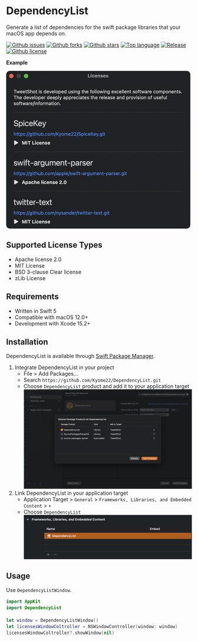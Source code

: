 # DependencyList

Generate a list of dependencies for the swift package libraries that your macOS app depends on.

[![Github issues](https://img.shields.io/github/issues/Kyome22/DependencyList)](https://github.com/Kyome22/DependencyList/issues)
[![Github forks](https://img.shields.io/github/forks/Kyome22/DependencyList)](https://github.com/Kyome22/DependencyList/network/members)
[![Github stars](https://img.shields.io/github/stars/Kyome22/DependencyList)](https://github.com/Kyome22/DependencyList/stargazers)
[![Top language](https://img.shields.io/github/languages/top/Kyome22/DependencyList)](https://github.com/Kyome22/DependencyList/)
[![Release](https://img.shields.io/github/v/release/Kyome22/DependencyList)](https://github.com/Kyome22/DependencyList/releases)
[![Github license](https://img.shields.io/github/license/Kyome22/DependencyList)](https://github.com/Kyome22/DependencyList/)

**Example**

<img src="./Screenshots/demo.png" width="500px" />

## Supported License Types

- Apache license 2.0
- MIT License
- BSD 3-clause Clear license
- zLib License

## Requirements

- Written in Swift 5
- Compatible with macOS 12.0+
- Development with Xcode 15.2+

## Installation

DependencyList is available through [Swift Package Manager](https://github.com/apple/swift-package-manager/).

1. Integrate DependencyList in your project
   - File > Add Packages...
   - Search `https://github.com/Kyome22/DependencyList.git`
   - Choose `DependencyList` product and add it to your application target  
     <img src="./Screenshots/installation-1.png" width="600px" />
2. Link DependencyList in your application target
   - Application Target > `General` > `Frameworks, Libraries, and Embedded Content` > `+`
   - Choose `DependencyList`  
     <img src="./Screenshots/installation-2.png" width="600px" />

## Usage

Use `DependencyListWindow`.

```swift
import AppKit
import DependencyList

let window = DependencyListWindow()
let licensesWindowColtroller = NSWindowController(window: window)
licensesWindowColtroller?.showWindow(nil)
```
